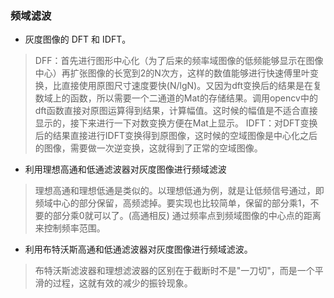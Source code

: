 ### 频域滤波

* 灰度图像的 DFT 和 IDFT。

>DFF：首先进行图形中心化（为了后来的频率域图像的低频能够显示在图像中心）再扩张图像的长宽到2的N次方，这样的数值能够进行快速傅里叶变换，比直接使用原图尺寸速度要快(N/lgN)。又因为dft变换后的结果是在复数域上的函数，所以需要一个二通道的Mat的存储结果。调用opencv中的dft函数直接对原图运算得到结果，计算幅值。这时候的幅值是不适合直接显示的，接下来进行一下对数变换方便在Mat上显示。
IDFT：对DFT变换后的结果直接进行IDFT变换得到原图像，这时候的空域图像是中心化之后的图像，需要做一次逆变换，这就得到了正常的空域图像。

* 利用理想高通和低通滤波器对灰度图像进行频域滤波

>理想高通和理想低通是类似的。以理想低通为例，就是让低频信号通过，即频域中心的部分保留，高频滤掉。要实现也比较简单，保留的部分乘1，不要的部分乘0就可以了。(高通相反) 通过频率点到频域图像的中心点的距离来控制频率范围。

* 利用布特沃斯高通和低通滤波器对灰度图像进行频域滤波。

>布特沃斯滤波器和理想滤波器的区别在于截断时不是"一刀切"，而是一个平滑的过程，这就有效的减少的振铃现象。

